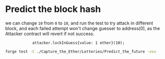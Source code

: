 # Predict the block hash

we can change `10` from `0` to `10`, and run the test to try attack in different block, and each failed attempt won't change guesser to address(0), as the Attacker contract will revert if not success.

```solidity
            attacker.lockInGuess{value: 1 ether}(10);
```

```sh
forge test -C ./Capture_the_Ether/Lotteries/Predict_the_future -vvv
```